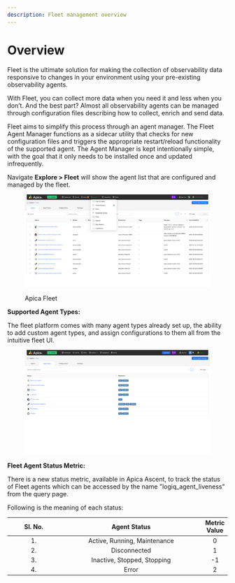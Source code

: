 ```yaml
---
description: Fleet management overview
---
```


# Overview

Fleet is the ultimate solution for making the collection of observability data responsive to changes in your environment using your pre-existing observability agents.

With Fleet, you can collect more data when you need it and less when you don’t. And the best part? Almost all observability agents can be managed through configuration files describing how to collect, enrich and send data.&#x20;

Fleet aims to simplify this process through an agent manager. The Fleet Agent Manager functions as a sidecar utility that checks for new configuration files and triggers the appropriate restart/reload functionality of the supported agent. The Agent Manager is kept intentionally simple, with the goal that it only needs to be installed once and updated infrequently.&#x20;

Navigate **Explore > Fleet** will show the agent list that are configured and managed by the fleet.

<figure><img src="../.gitbook/assets/image (493).png" alt=""><figcaption><p>Apica Fleet</p></figcaption></figure>

**Supported Agent Types:**

The fleet platform comes with many agent types already set up, the ability to add custom agent types, and assign configurations to them all from the intuitive fleet UI.&#x20;

<figure><img src="../.gitbook/assets/Screenshot 2025-01-15 at 14-07-00 Fleet.png" alt=""><figcaption></figcaption></figure>

**Fleet Agent Status Metric:**

There is a new status metric, available in Apica Ascent, to track the status of Fleet agents which can be accessed by the name "logiq\_agent\_liveness" from the query page.&#x20;

Following is the meaning of each status:&#x20;

<table data-full-width="false"><thead><tr><th width="119" align="center">Sl. No.</th><th width="344" align="center">Agent Status</th><th align="center">Metric Value</th></tr></thead><tbody><tr><td align="center">1.</td><td align="center">Active, Running, Maintenance</td><td align="center">0</td></tr><tr><td align="center">2.</td><td align="center">Disconnected</td><td align="center">1</td></tr><tr><td align="center">3.</td><td align="center">Inactive, Stopped, Stopping</td><td align="center">-1</td></tr><tr><td align="center">4.</td><td align="center">Error</td><td align="center">2</td></tr></tbody></table>
